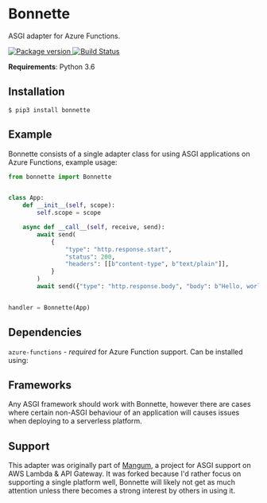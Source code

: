 # Bonnette

ASGI adapter for Azure Functions.

<a href="https://pypi.org/project/bonnette/">
    <img src="https://badge.fury.io/py/bonnette.svg" alt="Package version">
</a>
<a href="https://travis-ci.org/erm/bonnette">
    <img src="https://travis-ci.org/erm/bonnette.svg?branch=master" alt="Build Status">
</a>


**Requirements**: Python 3.6

## Installation

```shell
$ pip3 install bonnette
```

## Example

Bonnette consists of a single adapter class for using ASGI applications on Azure Functions, example usage:

```python
from bonnette import Bonnette


class App:
    def __init__(self, scope):
        self.scope = scope

    async def __call__(self, receive, send):
        await send(
            {
                "type": "http.response.start",
                "status": 200,
                "headers": [[b"content-type", b"text/plain"]],
            }
        )
        await send({"type": "http.response.body", "body": b"Hello, world!"})


handler = Bonnette(App)
```

## Dependencies

`azure-functions` - *required* for Azure Function support. Can be installed using:

## Frameworks

Any ASGI framework should work with Bonnette, however there are cases where certain non-ASGI behaviour of an application will causes issues when deploying to a serverless platform.

## Support

This adapter was originally part of [Mangum](https://github.com/erm/mangum), a project for ASGI support on AWS Lambda & API Gateway. It was forked because I'd rather focus on supporting a single platform well, Bonnette will likely not get as much attention unless there becomes a strong interest by others in using it.
